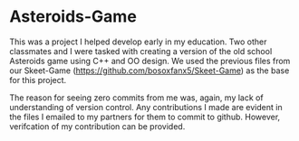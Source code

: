 # Asteroids-Game
This was a project I helped develop early in my education. Two other classmates and I were tasked with creating a version of 
the old school Asteroids game using C++ and OO design. We used the previous files from our Skeet-Game (https://github.com/bosoxfanx5/Skeet-Game) as the base for this project.

The reason for seeing zero commits from me was, again, my lack of understanding of version control. Any contributions I made
are evident in the files I emailed to my partners for them to commit to github. However, verifcation of my contribution
can be provided.
